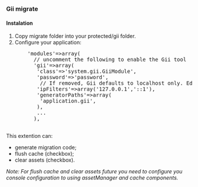 <h3>Gii migrate</h3>

<h4>Instalation</h4>

<ol>
<li>Copy migrate folder into your protected/gii folder.</li>
<li>
Configure your application:
	<pre>
	'modules'=>array(
	  // uncomment the following to enable the Gii tool
	  'gii'=>array(
	   'class'=>'system.gii.GiiModule',
	   'password'=>'password',
		// If removed, Gii defaults to localhost only. Edit carefully to taste.
	   'ipFilters'=>array('127.0.0.1','::1'),
	   'generatorPaths'=>array(
		'application.gii',
	   ),
	   ...
	  ),
	</pre>
</li>
</ol>

This extention can:

<ul>
<li>generate migration code;</li>
<li>flush cache (checkbox);</li>
<li>clear assets (checkbox).</li>
</ul>

<i>Note: For flush cache and clear assets future you need to configure you console configuration to using assetManager and cache components.</i>